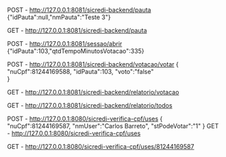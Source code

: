 POST - http://127.0.0.1:8081/sicredi-backend/pauta
{"idPauta":null,"nmPauta":"Teste 3"}

GET - http://127.0.0.1:8081/sicredi-backend/pauta

POST - http://127.0.0.1:8081/sessao/abrir
{"idPauta":103,"qtdTempoMinutosVotacao":335}


POST - http://127.0.0.1:8081/sicredi-backend/votacao/votar
{
	"nuCpf":81244169588,
	"idPauta":103,
	"voto":"false"	
}

GET - http://127.0.0.1:8081/sicredi-backend/relatorio/votacao

GET - http://127.0.0.1:8081/sicredi-backend/relatorio/todos

POST - http://127.0.0.1:8080/sicredi-verifica-cpf/uses
{
	"nuCpf":81244169587,
	"nmUser":"Carlos Barreto",
	"stPodeVotar":"1"
}
GET - http://127.0.0.1:8080/sicredi-verifica-cpf/uses

GET - http://127.0.0.1:8080/sicredi-verifica-cpf/uses/81244169587